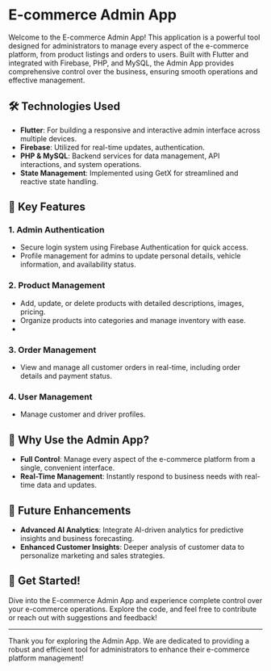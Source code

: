 # E-commerce Admin App

Welcome to the E-commerce Admin App! This application is a powerful tool designed for administrators to manage every aspect of the e-commerce platform, from product listings and orders to users.
Built with Flutter and integrated with Firebase, PHP, and MySQL, the Admin App provides comprehensive control over the business, ensuring smooth operations and effective management.

## 🛠 Technologies Used

- **Flutter**: For building a responsive and interactive admin interface across multiple devices.
- **Firebase**: Utilized for real-time updates, authentication.
- **PHP & MySQL**: Backend services for data management, API interactions, and system operations.
- **State Management**: Implemented using GetX for streamlined and reactive state handling.

## 📱 Key Features

### 1. **Admin Authentication**
   - Secure login system using Firebase Authentication for quick access.
   - Profile management for admins to update personal details, vehicle information, and availability status.

### 2. **Product Management**
   - Add, update, or delete products with detailed descriptions, images, pricing.
   - Organize products into categories and manage inventory with ease.
   - 
### 3. **Order Management**
   - View and manage all customer orders in real-time, including order details and payment status.

### 4. **User Management**
   - Manage customer and driver profiles.


## 🎯 Why Use the Admin App?

- **Full Control**: Manage every aspect of the e-commerce platform from a single, convenient interface.
- **Real-Time Management**: Instantly respond to business needs with real-time data and updates.

## 🚀 Future Enhancements

- **Advanced AI Analytics**: Integrate AI-driven analytics for predictive insights and business forecasting.
- **Enhanced Customer Insights**: Deeper analysis of customer data to personalize marketing and sales strategies.

## 📲 Get Started!

Dive into the E-commerce Admin App and experience complete control over your e-commerce operations. Explore the code, and feel free to contribute or reach out with suggestions and feedback!

---

Thank you for exploring the Admin App. We are dedicated to providing a robust and efficient tool for administrators to enhance their e-commerce platform management!
